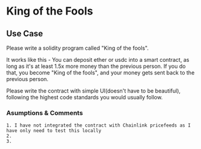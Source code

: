 # King of the Fools

## Use Case

Please write a solidity program called "King of the fools".

It works like this - You can deposit ether or usdc into a smart contract, as long as it's at least 1.5x more money than the previous person. If you do that, you become "King of the fools", and your money gets sent back to the previous person.

Please write the contract with simple UI(doesn't have to be beautiful), following the highest code standards you would usually follow.

### Asumptions & Comments

```
1. I have not integrated the contract with Chainlink pricefeeds as I have only need to test this locally
2.
3.
```